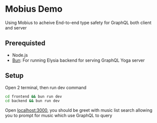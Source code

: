 # Mobius Demo
Using Mobius to acheive End-to-end type safety for GraphQL both client and server

## Prerequisted
- Node.js
- [Bun](https://bun.sh): For running Elysia backend for serving GraphQL Yoga server

## Setup
Open 2 terminal, then run dev command
```bash
cd frontend && bun run dev
cd backend && bun run dev
```

Open [localhost:3000](http://localhost:3000), you should be greet with music list search allowing you to prompt for music which use GraphQL to query

